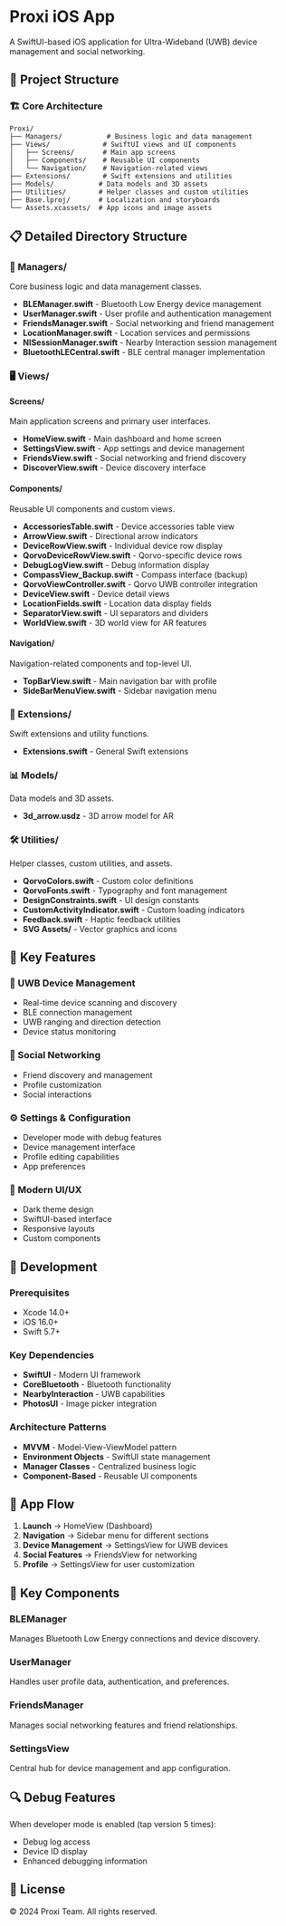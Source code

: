 # Proxi iOS App

A SwiftUI-based iOS application for Ultra-Wideband (UWB) device management and social networking.

## 📁 Project Structure

### 🏗️ Core Architecture

```
Proxi/
├── Managers/           # Business logic and data management
├── Views/             # SwiftUI views and UI components
│   ├── Screens/       # Main app screens
│   ├── Components/    # Reusable UI components
│   └── Navigation/    # Navigation-related views
├── Extensions/        # Swift extensions and utilities
├── Models/           # Data models and 3D assets
├── Utilities/        # Helper classes and custom utilities
├── Base.lproj/       # Localization and storyboards
└── Assets.xcassets/  # App icons and image assets
```

## 📋 Detailed Directory Structure

### 🎯 Managers/
Core business logic and data management classes.

- **BLEManager.swift** - Bluetooth Low Energy device management
- **UserManager.swift** - User profile and authentication management
- **FriendsManager.swift** - Social networking and friend management
- **LocationManager.swift** - Location services and permissions
- **NISessionManager.swift** - Nearby Interaction session management
- **BluetoothLECentral.swift** - BLE central manager implementation

### 🖥️ Views/

#### Screens/
Main application screens and primary user interfaces.

- **HomeView.swift** - Main dashboard and home screen
- **SettingsView.swift** - App settings and device management
- **FriendsView.swift** - Social networking and friend discovery
- **DiscoverView.swift** - Device discovery interface

#### Components/
Reusable UI components and custom views.

- **AccessoriesTable.swift** - Device accessories table view
- **ArrowView.swift** - Directional arrow indicators
- **DeviceRowView.swift** - Individual device row display
- **QorvoDeviceRowView.swift** - Qorvo-specific device rows
- **DebugLogView.swift** - Debug information display
- **CompassView_Backup.swift** - Compass interface (backup)
- **QorvoViewController.swift** - Qorvo UWB controller integration
- **DeviceView.swift** - Device detail views
- **LocationFields.swift** - Location data display fields
- **SeparatorView.swift** - UI separators and dividers
- **WorldView.swift** - 3D world view for AR features

#### Navigation/
Navigation-related components and top-level UI.

- **TopBarView.swift** - Main navigation bar with profile
- **SideBarMenuView.swift** - Sidebar navigation menu

### 🔧 Extensions/
Swift extensions and utility functions.

- **Extensions.swift** - General Swift extensions

### 📊 Models/
Data models and 3D assets.

- **3d_arrow.usdz** - 3D arrow model for AR

### 🛠️ Utilities/
Helper classes, custom utilities, and assets.

- **QorvoColors.swift** - Custom color definitions
- **QorvoFonts.swift** - Typography and font management
- **DesignConstraints.swift** - UI design constants
- **CustomActivityIndicator.swift** - Custom loading indicators
- **Feedback.swift** - Haptic feedback utilities
- **SVG Assets/** - Vector graphics and icons

## 🚀 Key Features

### 🔗 UWB Device Management
- Real-time device scanning and discovery
- BLE connection management
- UWB ranging and direction detection
- Device status monitoring

### 👥 Social Networking
- Friend discovery and management
- Profile customization
- Social interactions

### ⚙️ Settings & Configuration
- Developer mode with debug features
- Device management interface
- Profile editing capabilities
- App preferences

### 🎨 Modern UI/UX
- Dark theme design
- SwiftUI-based interface
- Responsive layouts
- Custom components

## 🔧 Development

### Prerequisites
- Xcode 14.0+
- iOS 16.0+
- Swift 5.7+

### Key Dependencies
- **SwiftUI** - Modern UI framework
- **CoreBluetooth** - Bluetooth functionality
- **NearbyInteraction** - UWB capabilities
- **PhotosUI** - Image picker integration

### Architecture Patterns
- **MVVM** - Model-View-ViewModel pattern
- **Environment Objects** - SwiftUI state management
- **Manager Classes** - Centralized business logic
- **Component-Based** - Reusable UI components

## 📱 App Flow

1. **Launch** → HomeView (Dashboard)
2. **Navigation** → Sidebar menu for different sections
3. **Device Management** → SettingsView for UWB devices
4. **Social Features** → FriendsView for networking
5. **Profile** → SettingsView for user customization

## 🎯 Key Components

### BLEManager
Manages Bluetooth Low Energy connections and device discovery.

### UserManager
Handles user profile data, authentication, and preferences.

### FriendsManager
Manages social networking features and friend relationships.

### SettingsView
Central hub for device management and app configuration.

## 🔍 Debug Features

When developer mode is enabled (tap version 5 times):
- Debug log access
- Device ID display
- Enhanced debugging information

## 📄 License

© 2024 Proxi Team. All rights reserved. 